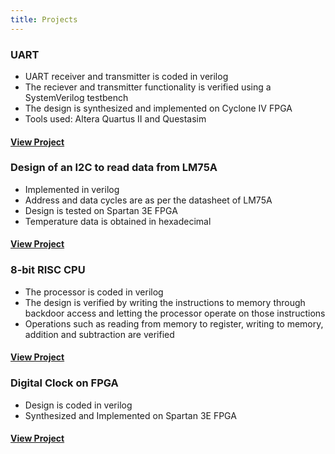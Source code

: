 ```yaml
---
title: Projects
---
```


### UART
* UART receiver and transmitter is coded in verilog
* The reciever and transmitter functionality is verified using a SystemVerilog testbench
* The design is synthesized and implemented on Cyclone IV FPGA
* Tools used: Altera Quartus II and Questasim                             
#### [View Project](/serialfpga.html)

### Design of an I2C to read data from LM75A
* Implemented in verilog
* Address and data cycles are as per the datasheet of LM75A
* Design is tested on Spartan 3E FPGA                                     
* Temperature data is obtained in hexadecimal
#### [View Project](/i2cread.html)

### 8-bit RISC CPU
* The processor is coded in verilog
* The design is verified by writing the instructions to memory through backdoor access and letting the processor operate on those instructions
* Operations such as reading from memory to register, writing to memory, addition and subtraction are verified 
#### [View Project](/prorisc.html)

### Digital Clock on FPGA
* Design is coded in verilog
* Synthesized and Implemented on Spartan 3E FPGA
#### [View Project](/digitalclock.html) 

